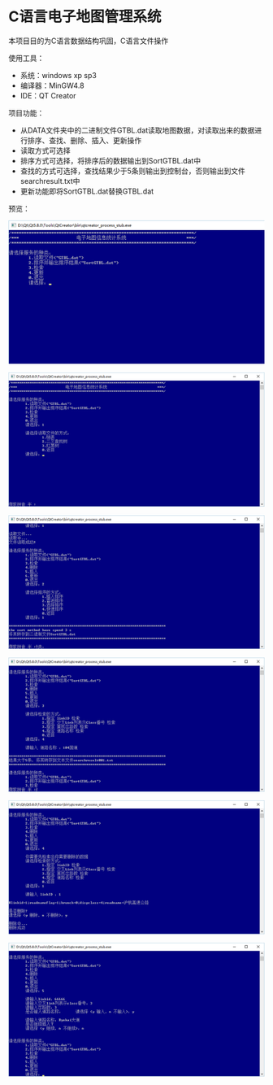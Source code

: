 # C语言电子地图管理系统
本项目目的为C语言数据结构巩固，C语言文件操作

使用工具：
- 系统：windows xp sp3
- 编译器：MinGW4.8
- IDE：QT Creator



项目功能：

- 从DATA文件夹中的二进制文件GTBL.dat读取地图数据，对读取出来的数据进行排序、查找、删除、插入、更新操作
- 读取方式可选择
- 排序方式可选择，将排序后的数据输出到SortGTBL.dat中
- 查找的方式可选择，查找结果少于5条则输出到控制台，否则输出到文件searchresult.txt中
- 更新功能即将SortGTBL.dat替换GTBL.dat



预览：

![primary_menu](https://raw.githubusercontent.com/Ryokai96/ElectronicMap/master/preview_picture/primary_menu.bmp)



![readfile_menu](https://raw.githubusercontent.com/Ryokai96/ElectronicMap/master/preview_picture/readfile_menu.bmp)



![link_seq_menu](https://raw.githubusercontent.com/Ryokai96/ElectronicMap/master/preview_picture/link_seq_menu.bmp)



![link_search_menu](https://raw.githubusercontent.com/Ryokai96/ElectronicMap/master/preview_picture/link_search_menu.bmp)



![link_delete_menu](https://raw.githubusercontent.com/Ryokai96/ElectronicMap/master/preview_picture/link_delete_menu.bmp)



![link_insert_menu](https://raw.githubusercontent.com/Ryokai96/ElectronicMap/master/preview_picture/link_insert_menu.bmp)